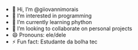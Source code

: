 - 👋 Hi, I’m @giiovannimorais
- 👀 I’m interested in programming
- 🌱 I’m currently learning phython
- 💞️ I’m looking to collaborate on personal projects
- 😄 Pronouns: ele/dele
- ⚡ Fun fact: Estudante da bolha tec

<!---
giiovannimorais/giiovannimorais is a ✨ special ✨ repository because its `README.md` (this file) appears on your GitHub profile.
You can click the Preview link to take a look at your changes.
--->

